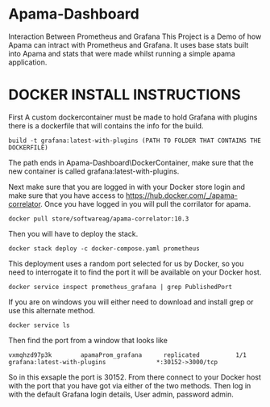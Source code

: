 # Apama-Dashboard
Interaction Between Prometheus and Grafana
This Project is a Demo of how Apama can intract with Prometheus and Grafana. 
It uses base stats built into Apama and stats that were made whilst running a simple apama application.

# DOCKER INSTALL INSTRUCTIONS

First A custom dockercontainer must be made to hold Grafana with plugins there is a dockerfile that will contains the info for the build.
```
build -t grafana:latest-with-plugins (PATH TO FOLDER THAT CONTAINS THE DOCKERFILE)
```
The path ends in Apama-Dashboard\DockerContainer, make sure that the new container is called grafana:latest-with-plugins.

Next make sure that you are logged in with your Docker store login and make sure that you have access to https://hub.docker.com/_/apama-correlator. 
Once you have logged in you will pull the corrilator for apama.
```
docker pull store/softwareag/apama-correlator:10.3
```
Then you will have to deploy the stack.
```
docker stack deploy -c docker-compose.yaml prometheus
```

This deployment uses a random port selected for us by Docker, so you need to interrogate it to find the port it will be available on your Docker host.
```
docker service inspect prometheus_grafana | grep PublishedPort
```
If you are on windows you will either need to download and install grep or use this alternate method.
```
docker service ls
```
Then find the port from a window that looks like
```
vxmqhzd97p3k        apamaProm_grafana      replicated          1/1                 grafana:latest-with-plugins              *:30152->3000/tcp
```
So in this exsaple the port is 30152.
From there connect to your Docker host with the port that you have got via either of the two methods.
Then log in with the default Grafana login details, User admin, password admin.
